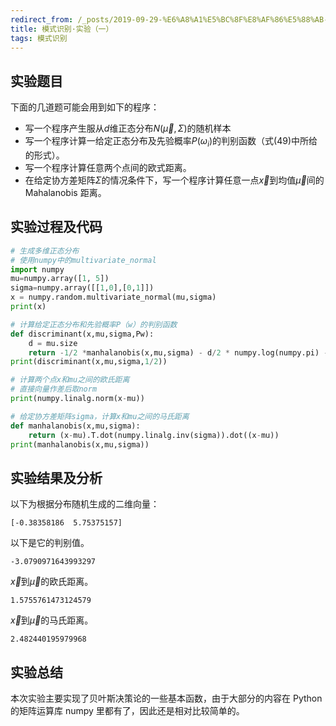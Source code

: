 ```yaml
---
redirect_from: /_posts/2019-09-29-%E6%A8%A1%E5%BC%8F%E8%AF%86%E5%88%AB-%E5%AE%9E%E9%AA%8C-%E4%B8%80/
title: 模式识别·实验（一）
tags: 模式识别
---
```


## 实验题目

下面的几道题可能会用到如下的程序：

- 写一个程序产生服从$d$维正态分布$N(\vec{\mu},\Sigma)$的随机样本
- 写一个程序计算一给定正态分布及先验概率$P(\omega_i)$的判别函数（式(49)中所给的形式）。
- 写一个程序计算任意两个点间的欧式距离。
- 在给定协方差矩阵$\Sigma$的情况条件下，写一个程序计算任意一点$\vec{x}$到均值$\vec{\mu}$间的 Mahalanobis 距离。

## 实验过程及代码

```python
# 生成多维正态分布
# 使用numpy中的multivariate_normal
import numpy
mu=numpy.array([1, 5])
sigma=numpy.array([[1,0],[0,1]])
x = numpy.random.multivariate_normal(mu,sigma)
print(x)
```

```python
# 计算给定正态分布和先验概率P（w）的判别函数
def discriminant(x,mu,sigma,Pw):
    d = mu.size
    return -1/2 *manhalanobis(x,mu,sigma) - d/2 * numpy.log(numpy.pi) - 1/2 * numpy.log(numpy.abs(numpy.linalg.det(sigma))) + numpy.log(Pw)
print(discriminant(x,mu,sigma,1/2))
```

```python
# 计算两个点x和mu之间的欧氏距离
# 直接向量作差后取norm
print(numpy.linalg.norm(x-mu))
```

```python
# 给定协方差矩阵sigma，计算x和mu之间的马氏距离
def manhalanobis(x,mu,sigma):
    return (x-mu).T.dot(numpy.linalg.inv(sigma)).dot((x-mu))
print(manhalanobis(x,mu,sigma))
```

## 实验结果及分析

以下为根据分布随机生成的二维向量：

```shell
[-0.38358186  5.75375157]
```

以下是它的判别值。

```shell
-3.0790971643993297
```

$\vec{x}$到$\vec{\mu}$的欧氏距离。

```shell
1.5755761473124579
```

$\vec{x}$到$\vec{\mu}$的马氏距离。

```shell
2.482440195979968
```

## 实验总结

本次实验主要实现了贝叶斯决策论的一些基本函数，由于大部分的内容在 Python 的矩阵运算库 numpy 里都有了，因此还是相对比较简单的。
